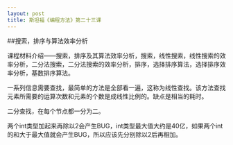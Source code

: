```yaml
---
layout: post
title: 斯坦福《编程方法》第二十三课
---
```

##搜索，排序与算法效率分析

课程材料介绍——搜索，排序及其算法效率分析，搜索，线性搜索，线性搜索的效率分析，二分法搜索，二分法搜索的效率分析，排序，选择排序算法，选择排序效率分析，基数排序算法。

一系列信息需要查找，最简单的方法是全部看一遍，这称为线性查找。该方法查找元素所需要的运算次数和元素的个数是成线性比例的。缺点是相当的耗时。

二分查找，在每个节点都一分为二。

两个int类型加起来再除以2会产生BUG，int类型最大值大约是40亿，如果两个int的和大于最大值就会产生BUG，所以应该先分别除以2后再相加。

